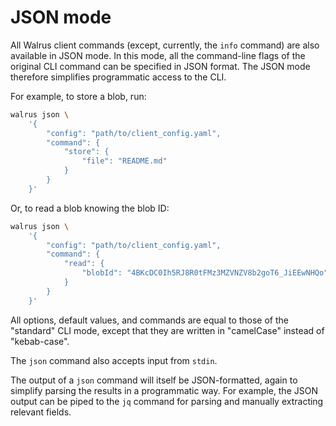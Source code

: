 # JSON mode

All Walrus client commands (except, currently, the `info` command) are also available in JSON mode.
In this mode, all the command-line flags of the original CLI command can be specified in JSON
format. The JSON mode therefore simplifies programmatic access to the CLI.

For example, to store a blob, run:

```sh
walrus json \
    '{
        "config": "path/to/client_config.yaml",
        "command": {
            "store": {
                "file": "README.md"
            }
        }
    }'
```

Or, to read a blob knowing the blob ID:

```sh
walrus json \
    '{
        "config": "path/to/client_config.yaml",
        "command": {
            "read": {
                "blobId": "4BKcDC0Ih5RJ8R0tFMz3MZVNZV8b2goT6_JiEEwNHQo"
            }
        }
    }'
```

All options, default values, and commands are equal to those of the "standard" CLI mode, except that
they are written in "camelCase" instead of "kebab-case".

The `json` command also accepts input from `stdin`.

The output of a `json` command will itself be JSON-formatted, again to simplify parsing the results
in a programmatic way. For example, the JSON output can be piped to the `jq` command for parsing and
manually extracting relevant fields.
